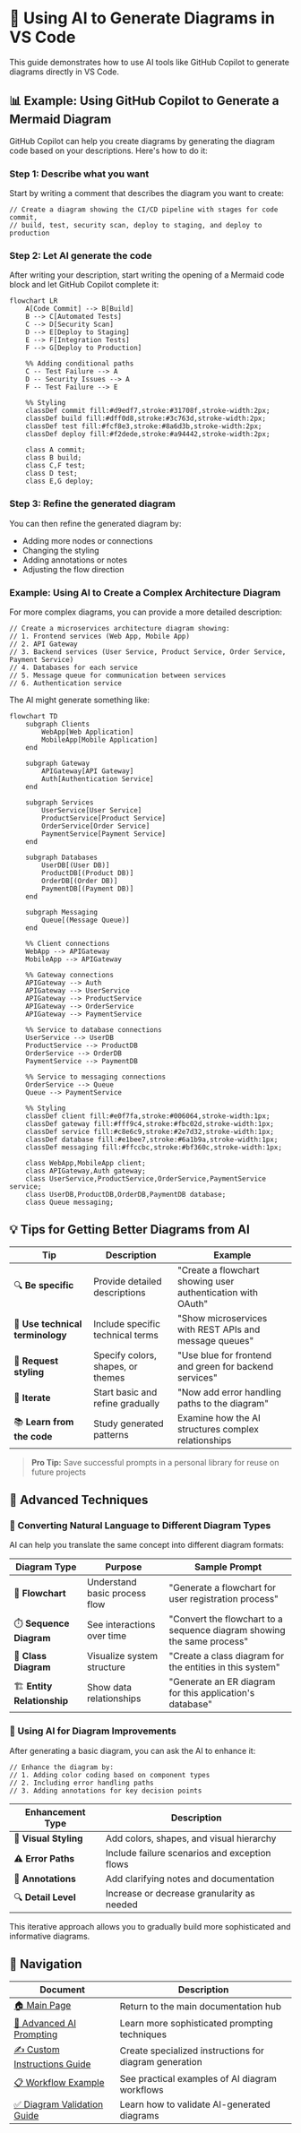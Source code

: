 # 🤖 Using AI to Generate Diagrams in VS Code

This guide demonstrates how to use AI tools like GitHub Copilot to generate diagrams directly in VS Code.

## 📊 Example: Using GitHub Copilot to Generate a Mermaid Diagram

GitHub Copilot can help you create diagrams by generating the diagram code based on your descriptions. Here's how to do it:

### Step 1: Describe what you want

Start by writing a comment that describes the diagram you want to create:

```text
// Create a diagram showing the CI/CD pipeline with stages for code commit, 
// build, test, security scan, deploy to staging, and deploy to production
```

### Step 2: Let AI generate the code

After writing your description, start writing the opening of a Mermaid code block and let GitHub Copilot complete it:

```mermaid
flowchart LR
    A[Code Commit] --> B[Build]
    B --> C[Automated Tests]
    C --> D[Security Scan]
    D --> E[Deploy to Staging]
    E --> F[Integration Tests]
    F --> G[Deploy to Production]
    
    %% Adding conditional paths
    C -- Test Failure --> A
    D -- Security Issues --> A
    F -- Test Failure --> E
    
    %% Styling
    classDef commit fill:#d9edf7,stroke:#31708f,stroke-width:2px;
    classDef build fill:#dff0d8,stroke:#3c763d,stroke-width:2px;
    classDef test fill:#fcf8e3,stroke:#8a6d3b,stroke-width:2px;
    classDef deploy fill:#f2dede,stroke:#a94442,stroke-width:2px;
    
    class A commit;
    class B build;
    class C,F test;
    class D test;
    class E,G deploy;
```

### Step 3: Refine the generated diagram

You can then refine the generated diagram by:

- Adding more nodes or connections
- Changing the styling
- Adding annotations or notes
- Adjusting the flow direction

### Example: Using AI to Create a Complex Architecture Diagram

For more complex diagrams, you can provide a more detailed description:

```text
// Create a microservices architecture diagram showing:
// 1. Frontend services (Web App, Mobile App)
// 2. API Gateway
// 3. Backend services (User Service, Product Service, Order Service, Payment Service)
// 4. Databases for each service
// 5. Message queue for communication between services
// 6. Authentication service
```

The AI might generate something like:

```mermaid
flowchart TD
    subgraph Clients
        WebApp[Web Application]
        MobileApp[Mobile Application]
    end
    
    subgraph Gateway
        APIGateway[API Gateway]
        Auth[Authentication Service]
    end
    
    subgraph Services
        UserService[User Service]
        ProductService[Product Service]
        OrderService[Order Service]
        PaymentService[Payment Service]
    end
    
    subgraph Databases
        UserDB[(User DB)]
        ProductDB[(Product DB)]
        OrderDB[(Order DB)]
        PaymentDB[(Payment DB)]
    end
    
    subgraph Messaging
        Queue[(Message Queue)]
    end
    
    %% Client connections
    WebApp --> APIGateway
    MobileApp --> APIGateway
    
    %% Gateway connections
    APIGateway --> Auth
    APIGateway --> UserService
    APIGateway --> ProductService
    APIGateway --> OrderService
    APIGateway --> PaymentService
    
    %% Service to database connections
    UserService --> UserDB
    ProductService --> ProductDB
    OrderService --> OrderDB
    PaymentService --> PaymentDB
    
    %% Service to messaging connections
    OrderService --> Queue
    Queue --> PaymentService
    
    %% Styling
    classDef client fill:#e0f7fa,stroke:#006064,stroke-width:1px;
    classDef gateway fill:#fff9c4,stroke:#fbc02d,stroke-width:1px;
    classDef service fill:#c8e6c9,stroke:#2e7d32,stroke-width:1px;
    classDef database fill:#e1bee7,stroke:#6a1b9a,stroke-width:1px;
    classDef messaging fill:#ffccbc,stroke:#bf360c,stroke-width:1px;
    
    class WebApp,MobileApp client;
    class APIGateway,Auth gateway;
    class UserService,ProductService,OrderService,PaymentService service;
    class UserDB,ProductDB,OrderDB,PaymentDB database;
    class Queue messaging;
```

## 💡 Tips for Getting Better Diagrams from AI


| Tip | Description | Example |
|-----|-------------|---------|
| 🔍 **Be specific** | Provide detailed descriptions | "Create a flowchart showing user authentication with OAuth" |
| 🧠 **Use technical terminology** | Include specific technical terms | "Show microservices with REST APIs and message queues" |
| 🎨 **Request styling** | Specify colors, shapes, or themes | "Use blue for frontend and green for backend services" |
| 🔄 **Iterate** | Start basic and refine gradually | "Now add error handling paths to the diagram" |
| 📚 **Learn from the code** | Study generated patterns | Examine how the AI structures complex relationships |

> **Pro Tip:** Save successful prompts in a personal library for reuse on future projects

## 🚀 Advanced Techniques


### 🔄 Converting Natural Language to Different Diagram Types

AI can help you translate the same concept into different diagram formats:

| Diagram Type | Purpose | Sample Prompt |
|-------------|---------|---------------|
| 🔄 **Flowchart** | Understand basic process flow | "Generate a flowchart for user registration process" |
| ⏱️ **Sequence Diagram** | See interactions over time | "Convert the flowchart to a sequence diagram showing the same process" |
| 🧩 **Class Diagram** | Visualize system structure | "Create a class diagram for the entities in this system" |
| 🏗️ **Entity Relationship** | Show data relationships | "Generate an ER diagram for this application's database" |

### 🎨 Using AI for Diagram Improvements

After generating a basic diagram, you can ask the AI to enhance it:

```text
// Enhance the diagram by:
// 1. Adding color coding based on component types
// 2. Including error handling paths
// 3. Adding annotations for key decision points
```

| Enhancement Type | Description |
|-----------------|-------------|
| 🎨 **Visual Styling** | Add colors, shapes, and visual hierarchy |
| ⚠️ **Error Paths** | Include failure scenarios and exception flows |
| 📝 **Annotations** | Add clarifying notes and documentation |
| 🔍 **Detail Level** | Increase or decrease granularity as needed |

This iterative approach allows you to gradually build more sophisticated and informative diagrams.

## 🧭 Navigation


| Document | Description |
|----------|-------------|
| [🏠 Main Page](README.md) | Return to the main documentation hub |
| [🧠 Advanced AI Prompting](advanced_ai_prompting.md) | Learn more sophisticated prompting techniques |
| [✍️ Custom Instructions Guide](custom_instructions_guide.md) | Create specialized instructions for diagram generation |
| [📋 Workflow Example](workflow_example.md) | See practical examples of AI diagram workflows |
| [✅ Diagram Validation Guide](diagram_validation_guide.md) | Learn how to validate AI-generated diagrams |
